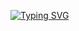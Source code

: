 [![Typing SVG](https://readme-typing-svg.demolab.com?font=Cascadia+Code&pause=1000&color=68D6B9B3&multiline=true&random=true&width=435&lines=currently+working+on+nothing+)](https://git.io/typing-svg)
